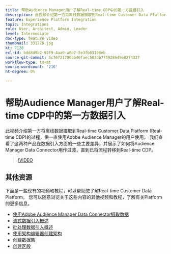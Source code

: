 ```yaml
---
title: 帮助Audience Manager用户了解Real-time CDP中的第一方数据引入
description: 此视频介绍第一方将离线数据摄取到Real-time Customer Data Platform (Real-time CDP)的过程，供一直使用Adobe Audience Manager的用户使用。 我们查看了这两种产品在数据引入方面的一些主要差异，并展示了如何将Audience Manager Data Connector用作过渡，直到已将流程转移到Real-time CDP。
feature: Experience Platform Integration
topic: Integrations
role: User, Architect, Admin, Leader
level: Intermediate
doc-type: feature video
thumbnail: 331276.jpg
kt: 7128
exl-id: bdd8d9b2-92f9-4aa0-a0b7-5e3fb63196eb
source-git-commit: 5c76721780ab46faec503db774928649e8274327
workflow-type: tm+mt
source-wordcount: '216'
ht-degree: 0%

---
```


# 帮助Audience Manager用户了解Real-time CDP中的第一方数据引入

此视频介绍第一方将离线数据摄取到Real-time Customer Data Platform (Real-time CDP)的过程，供一直使用Adobe Audience Manager的用户使用。 我们查看了这两种产品在数据引入方面的一些主要差异，并展示了如何将Audience Manager Data Connector用作过渡，直到已将流程转移到Real-time CDP。


>[!VIDEO](https://video.tv.adobe.com/v/331276/?quality=12&learn=on)

## 其他资源

下面是一些现有的视频和教程，可以帮助您了解Real-time Customer Data Platform。 您可以随意浏览关于这些内容的其他视频和教程，了解有关Platform的更多信息。

* [使用Adobe Audience Manager Data Connector摄取数据](https://experienceleague.adobe.com/docs/platform-learn/tutorials/sources/ingest-data-from-aam.html?lang=en#sources)
* [流式数据引入概述](https://experienceleague.adobe.com/docs/platform-learn/tutorials/data-ingestion/understanding-streaming-ingestion.html?lang=en#data-ingestion)
* [批处理数据引入概述](https://experienceleague.adobe.com/docs/platform-learn/tutorials/data-ingestion/batch-ingestion-overview.html?lang=en#data-ingestion)
* [使用架构编辑器创建架构](https://experienceleague.adobe.com/docs/experience-platform/xdm/tutorials/create-schema-ui.html?lang=en#getting-started)
* [创建数据集](https://experienceleague.adobe.com/docs/platform-learn/getting-started-for-data-architects-and-data-engineers/create-datasets.html?lang=en#permissions-required)
* [创建区段](https://experienceleague.adobe.com/docs/platform-learn/tutorials/segments/create-segments.html?lang=en#segments)
